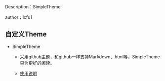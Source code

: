 Description：SimpleTheme

author：lcfu1

## 自定义Theme

- SimpleTheme

  - 采用github主题，和github一样支持Markdown、html等，SimpleTheme只为更好的阅读。

  - [使用说明](use/use.md)

